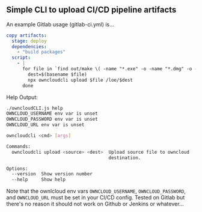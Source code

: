 ## Simple CLI to upload CI/CD pipeline artifacts

An example Gitlab usage (gitlab-ci.yml) is...

```yaml
copy artifacts:
  stage: deploy
  dependencies:
    - "build packages"
  script:
    - |
      for file in `find out/make \( -name "*.exe" -o -name "*.dmg" -o -name "*.deb" -o -name "*.rpm" \)`; do
        dest=$(basename $file)
        npx owncloudcli upload $file /loe/$dest
      done
```

Help Output:
```sh
./owncloudCLI.js help
OWNCLOUD_USERNAME env var is unset
OWNCLOUD_PASSWORD env var is unset
OWNCLOUD_URL env var is unset

owncloudcli <cmd> [args]

Commands:
  owncloudcli upload <source> <dest>  Upload source file to owncloud
                                      destination.

Options:
  --version  Show version number                                       [boolean]
  --help     Show help                                                 [boolean]
  ```

  Note that the ownlcloud env vars `OWNCLOUD_USERNAME`, `OWNCLOUD_PASSWORD`, and `OWNCLOUD_URL` must be set in your CI/CD config.  Tested on Gitlab but there's no reason it should not work on Github or Jenkins or whatever...